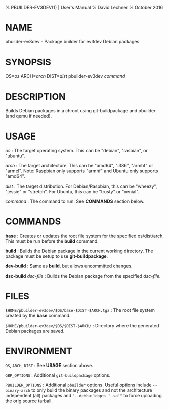 % PBUILDER-EV3DEV(1) | User's Manual
% David Lechner
% October 2016

# NAME

pbuilder-ev3dev - Package builder for ev3dev Debian packages

# SYNOPSIS

OS=*os* ARCH=*arch* DIST=*dist* pbuilder-ev3dev *command*

# DESCRIPTION

Builds Debian packages in a chroot using git-buildpackage and pbuilder (and qemu
if needed).

# USAGE

*os*
: The target operating system. This can be "debian", "rasbian", or "ubuntu".

*arch*
: The target architecture. This can be "amd64", "i386", "armhf" or "armel".
Note: Raspbian only supports "armhf" and Ubuntu only supports "amd64".

*dist*
: The target distribution. For Debian/Raspbian, this can be "wheezy", "jessie"
or "stretch". For Ubuntu, this can be "trusty" or "xenial".

*command*
: The command to run. See **COMMANDS** section below.

# COMMANDS

**base**
: Creates or updates the root file system for the specified os/dist/arch. This
must be run before the **build** command.

**build**
: Builds the Debian package in the current working directory. The package must
be setup to use **git-buildpackage**.

**dev-build**
: Same as **build**, but allows uncommitted changes.

**dsc-build** *dsc-file*
: Builds the Debian package from the specified *dsc-file*.

# FILES

`$HOME/pbuilder-ev3dev/$OS/base-$DIST-$ARCH.tgz`
: The root file system created by the **base** command.

`$HOME/pbuilder-ev3dev/$OS/$DIST-$ARCH/`
: Directory where the generated Debian packages are saved.

# ENVIRONMENT

`OS`, `ARCH`, `DIST`
: See **USAGE** section above.

`GBP_OPTIONS`
: Additional `git-buildpackage` options.

`PBUILDER_OPTIONS`
: Additional `pbuilder` options. Useful options include `--binary-arch` to only
build the binary packages and not the architecture independent (all) packages and
`"--debbuildopts '-sa'"` to force uploading the orig source tarball.
